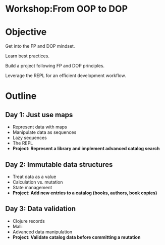 

# Workshop:From OOP to DOP


# Objective

Get into the FP and DOP mindset.

Learn best practices.

Build a project following FP and DOP principles.

Leverage the REPL for an efficient development workflow.


# Outline


## Day 1: Just use maps



* Represent data with maps
* Manipulate data as sequences
* Lazy sequences 
* The REPL
* **Project: Represent a library and implement advanced catalog search**


## Day 2: Immutable data structures



* Treat data as a value
* Calculation vs. mutation
* State management
* **Project: Add new entries to a catalog (books, authors, book copies)**


## Day 3: Data validation



* Clojure records
* Malli
* Advanced data manipulation
* **Project: Validate catalog data before committing a mutation**



